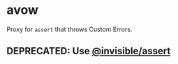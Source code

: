 # avow

Proxy for `assert` that throws Custom Errors.

## DEPRECATED: Use [@invisible/assert](https://www.npmjs.com/package/@invisible/assert)
